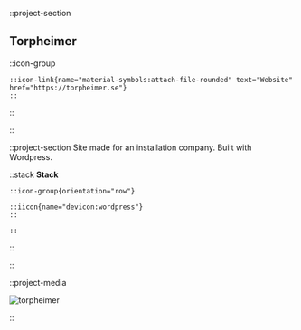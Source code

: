 ::project-section

## Torpheimer

::icon-group

    ::icon-link{name="material-symbols:attach-file-rounded" text="Website" href="https://torpheimer.se"}
    ::

::

::

::project-section
Site made for an installation company. Built with Wordpress.

::stack
**Stack**

    ::icon-group{orientation="row"}

    ::iicon{name="devicon:wordpress"}
    ::

    ::

::

::

::project-media

![torpheimer](/img/torpheimer/torpheimer.png)

::
